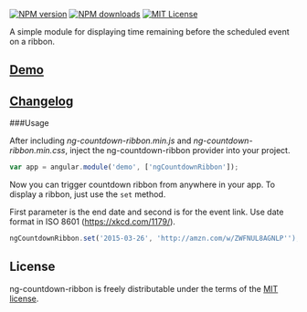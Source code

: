 [![NPM version][npm-version-image]][npm-url] [![NPM downloads][npm-downloads-image]][npm-url] [![MIT License][license-image]][license-url]

A simple module for displaying time remaining before the scheduled event on a ribbon.

## [Demo](http://paveldemyanenko.github.io/ng-countdown-ribbon/index.html)

## [Changelog](CHANGELOG.md)

###Usage

After including *ng-countdown-ribbon.min.js* and *ng-countdown-ribbon.min.css*, inject the ng-countdown-ribbon provider into your project.

```javascript
var app = angular.module('demo', ['ngCountdownRibbon']);
```
Now you can trigger countdown ribbon from anywhere in your app.  To display a ribbon, just use the `set` method.

First parameter is the end date and second is for the event link. Use date format in ISO 8601 (https://xkcd.com/1179/).

```javascript
ngCountdownRibbon.set('2015-03-26', 'http://amzn.com/w/ZWFNUL8AGNLP'');
```
## License

ng-countdown-ribbon is freely distributable under the terms of the [MIT license](LICENSE).

[license-image]: http://img.shields.io/badge/license-MIT-blue.svg?style=flat
[license-url]: LICENSE

[npm-url]: https://npmjs.org/package/ng-countdown-ribbon
[npm-version-image]: http://img.shields.io/npm/v/ng-countdown-ribbon.svg?style=flat
[npm-downloads-image]: http://img.shields.io/npm/dm/ng-countdown-ribbon.svg?style=flat

